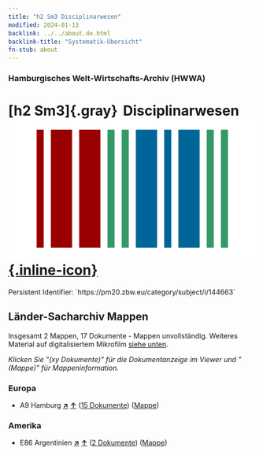 ```yaml
---
title: "h2 Sm3 Disciplinarwesen"
modified: 2024-01-13
backlink: ../../about.de.html
backlink-title: "Systematik-Übersicht"
fn-stub: about
---
```


### Hamburgisches Welt-Wirtschafts-Archiv (HWWA)

# [h2 Sm3]{.gray}&#8201; Disciplinarwesen &#160; [![Wikidata](/images/Wikidata-logo.svg "Wikidata"){.inline-icon}](http://www.wikidata.org/entity/Q104700077)

<div class="hint">Persistent Identifier: `https://pm20.zbw.eu/category/subject/i/144663`</div>







## Länder-Sacharchiv Mappen






Insgesamt 2 Mappen, 17 Dokumente - Mappen unvollständig. Weiteres Material auf digitalisiertem Mikrofilm [siehe unten](#filmsections).

_Klicken Sie "(xy Dokumente)" für die Dokumentanzeige im Viewer und "(Mappe)" für Mappeninformation._




### Europa

- A9 Hamburg [**&nearr;**](../../../geo/i/140905/about.de.html "Hamburg (alle Mappen)") [**&uarr;**](../../../geo/about.de.html#A9 "Ländersystematik") (<a href="https://pm20.zbw.eu/iiifview/folder/sh/140905,144663" title="über: Hamburg : Disciplinarwesen" target="_blank">15 Dokumente</a>) ([Mappe](../../../../folder/sh/1409xx/140905/1446xx/144663/about.de.html))

### Amerika

- E86 Argentinien [**&nearr;**](../../../geo/i/141692/about.de.html "Argentinien (alle Mappen)") [**&uarr;**](../../../geo/about.de.html#E86 "Ländersystematik") (<a href="https://pm20.zbw.eu/iiifview/folder/sh/141692,144663" title="über: Argentinien : Disciplinarwesen" target="_blank">2 Dokumente</a>) ([Mappe](../../../../folder/sh/1416xx/141692/1446xx/144663/about.de.html))



<a id="filmsections" />













